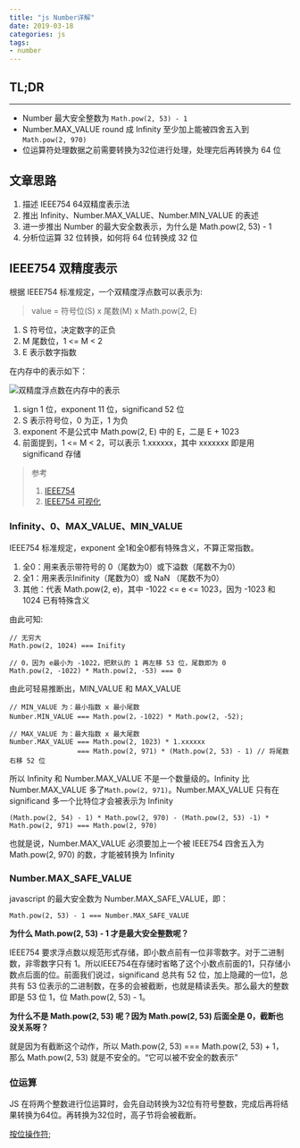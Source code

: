 ```yaml
---
title: "js Number详解"
date: 2019-03-18
categories: js
tags: 
- number
---
```


## TL;DR

------
* Number 最大安全整数为 `Math.pow(2, 53) - 1`
* Number.MAX_VALUE round 成 Infinity 至少加上能被四舍五入到 `Math.pow(2, 970)`
* 位运算符处理数据之前需要转换为32位进行处理，处理完后再转换为 64 位

<!-- more -->

## 文章思路

1. 描述 IEEE754 64双精度表示法
2. 推出 Infinity、Number.MAX_VALUE、Number.MIN_VALUE 的表述
3. 进一步推出 Number 的最大安全数表示，为什么是 Math.pow(2, 53) - 1
4. 分析位运算 32 位转换，如何将 64 位转换成 32 位


## IEEE754 双精度表示

根据 IEEE754 标准规定，一个双精度浮点数可以表示为:
> value = 符号位(S) x 尾数(M) x Math.pow(2, E)

1. S 符号位，决定数字的正负
2. M 尾数位，1 <= M < 2
3. E 表示数字指数

在内存中的表示如下：

![双精度浮点数在内存中的表示](https://ws1.sinaimg.cn/large/006tKfTcly1g18c4pud5dj30hx02st9q.jpg)

1. sign 1 位，exponent 11 位，significand 52 位
2. S 表示符号位，0 为正，1 为负
3. exponent 不是公式中 Math.pow(2, E) 中的 E，二是 E + 1023
4. 前面提到，1 <= M < 2，可以表示 1.xxxxxx，其中 xxxxxxx 即是用 significand 存储

> 参考
> 1. [IEEE754](https://link.zhihu.com/?target=http%3A//www.csee.umbc.edu/~tsimo1/CMSC455/IEEE-754-2008.)
> 2. [IEEE754 可视化](http://bartaz.github.io/ieee754-visualization/)

### Infinity、0、MAX_VALUE、MIN_VALUE

IEEE754 标准规定，exponent 全1和全0都有特殊含义，不算正常指数。
1. 全0：用来表示带符号的 0（尾数为0）或下溢数（尾数不为0）
2. 全1：用来表示Inifinity（尾数为0）或 NaN （尾数不为0）
3. 其他：代表 Math.pow(2, e)，其中 -1022 <= e <= 1023，因为 -1023 和 1024 已有特殊含义

由此可知:
```
// 无穷大
Math.pow(2, 1024) === Inifity

// 0，因为 e最小为 -1022，把默认的 1 再左移 53 位，尾数即为 0
Math.pow(2, -1022) * Math.pow(2, -53) === 0
```

由此可轻易推断出，MIN_VALUE 和 MAX_VALUE
```
// MIN_VALUE 为：最小指数 x 最小尾数
Number.MIN_VALUE === Math.pow(2，-1022) * Math.pow(2, -52);

// MAX_VALUE 为：最大指数 x 最大尾数
Number.MAX_VALUE === Math.pow(2, 1023) * 1.xxxxxx
                 === Math.pow(2, 971) * (Math.pow(2, 53) - 1) // 将尾数右移 52 位
```

所以 Infinity 和 Number.MAX_VALUE 不是一个数量级的。Infinity 比 Number.MAX_VALUE 多了`Math.pow(2, 971)`。Number.MAX_VALUE 只有在 significand 多一个比特位才会被表示为 Infinity
```
(Math.pow(2, 54) - 1) * Math.pow(2, 970) - (Math.pow(2, 53) -1) * Math.pow(2, 971) === Math.pow(2, 970)
```
也就是说，Number.MAX_VALUE 必须要加上一个被 IEEE754 四舍五入为 Math.pow(2, 970) 的数，才能被转换为 Infinity

### Number.MAX_SAFE_VALUE

javascript 的最大安全数为 Number.MAX_SAFE_VALUE，即：
```
Math.pow(2, 53) - 1 === Number.MAX_SAFE_VALUE
```

**为什么 Math.pow(2, 53) - 1 才是最大安全整数呢？**

IEEE754 要求浮点数以规范形式存储，即小数点前有一位非零数字。对于二进制数，非零数字只有 1。所以IEEE754在存储时省略了这个小数点前面的1，只存储小数点后面的位。前面我们说过，significand 总共有 52 位，加上隐藏的一位1，总共有 53 位表示的二进制数，在多的会被截断，也就是精读丢失。那么最大的整数即是 53 位 1，位 Math.pow(2, 53) - 1。

**为什么不是 Math.pow(2, 53) 呢？因为 Math.pow(2, 53) 后面全是 0，截断也没关系呀？**

就是因为有截断这个动作，所以 Math.pow(2, 53) === Math.pow(2, 53) + 1，那么 Math.pow(2, 53) 就是不安全的。“它可以被不安全的数表示”

### 位运算

JS 在将两个整数进行位运算时，会先自动转换为32位有符号整数，完成后再将结果转换为64位。再转换为32位时，高子节将会被截断。

[按位操作符](https://developer.mozilla.org/zh-CN/docs/Web/JavaScript/Reference/Operators/Bitwise_Operators);
